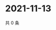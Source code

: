 # 2021-11-13

共 0 条

<!-- BEGIN WEIBO -->
<!-- 最后更新时间 Sat Nov 13 2021 09:49:06 GMT+0800 (China Standard Time) -->

<!-- END WEIBO -->
